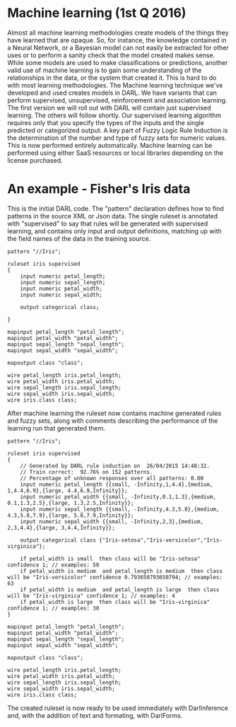 Machine learning (1st Q 2016)
====

Almost all machine learning methodologies create models of the things they have learned that are opaque.
So, for instance, the knowledge contained in a Neural Network, or a Bayesian model can not easily be extracted for other uses or to perform a sanity check that the model created makes sense.
While some models are used to make classifications or predictions, another valid use of machine learning is to gain some understanding of the relationships in the data, or the system that created it. 
This is hard to do with most learning methodologies.
The Machine learning technique we've developed and used creates models in DARL.
We have variants that can perform supervised, unsupervised, reinforcement and association learning. The first version we will roll out with DARL will contain just supervised learning. The others will follow shortly.
Our supervised learning algorithm requires only that you specify the types of the inputs and the single predicted or categorized output. 
A key part of Fuzzy Logic Rule Induction is the determination of the number and type of fuzzy sets for numeric values. This is now performed entirely automatically.
Machine learning can be performed using either SaaS resources or local libraries depending on the license purchased.

# An example - Fisher's Iris data
This is the initial DARL code. The "pattern" declaration defines how to find patterns in the source XML or Json data. 
The single ruleset is annotated with "supervised" to say that rules will be generated with supervised learning, and contains only input and output definitions, matching up with the field names of the data in the training source.

```darl
pattern "//Iris";

ruleset iris supervised
{
    input numeric petal_length;
    input numeric sepal_length;
    input numeric petal_width;
    input numeric sepal_width;

    output categorical class;

}

mapinput petal_length "petal_length";
mapinput petal_width "petal_width";
mapinput sepal_length "sepal_length";
mapinput sepal_width "sepal_width";

mapoutput class "class";

wire petal_length iris.petal_length;
wire petal_width iris.petal_width;
wire sepal_length iris.sepal_length;
wire sepal_width iris.sepal_width;
wire iris.class class;
```

After machine learning the ruleset now contains machine generated rules and fuzzy sets, along with comments describing the performance of the learning run that generated them.

```darl
pattern "//Iris";

ruleset iris supervised
{
    // Generated by DARL rule induction on  26/04/2015 14:48:32.
    // Train correct:  92.76% on 152 patterns.
    // Percentage of unknown responses over all patterns: 0.00
    input numeric petal_length {{small, -Infinity,1,4.4},{medium, 1,4.4,6.9},{large, 4.4,6.9,Infinity}};
    input numeric petal_width {{small, -Infinity,0.1,1.3},{medium, 0.1,1.3,2.5},{large, 1.3,2.5,Infinity}};
    input numeric sepal_length {{small, -Infinity,4.3,5.8},{medium, 4.3,5.8,7.9},{large, 5.8,7.9,Infinity}};
    input numeric sepal_width {{small, -Infinity,2,3},{medium, 2,3,4.4},{large, 3,4.4,Infinity}};

    output categorical class {"Iris-setosa","Iris-versicolor","Iris-virginica"};

    if petal_width is small  then class will be "Iris-setosa" confidence 1; // examples: 50
    if petal_width is medium  and petal_length is medium  then class will be "Iris-versicolor" confidence 0.793650793650794; // examples: 63
    if petal_width is medium  and petal_length is large  then class will be "Iris-virginica" confidence 1; // examples: 4
    if petal_width is large  then class will be "Iris-virginica" confidence 1; // examples: 30
}

mapinput petal_length "petal_length";
mapinput petal_width "petal_width";
mapinput sepal_length "sepal_length";
mapinput sepal_width "sepal_width";

mapoutput class "class";

wire petal_length iris.petal_length;
wire petal_width iris.petal_width;
wire sepal_length iris.sepal_length;
wire sepal_width iris.sepal_width;
wire iris.class class;

```
The created ruleset is now ready to be used immediately with DarlInference and, with the addition of text and formating, with DarlForms.